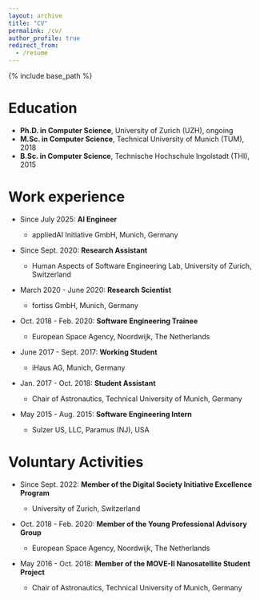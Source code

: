 ```yaml
---
layout: archive
title: "CV"
permalink: /cv/
author_profile: true
redirect_from:
  - /resume
---
```


{% include base_path %}

Education
======
* **Ph.D. in Computer Science**, University of Zurich (UZH), ongoing
* **M.Sc. in Computer Science**, Technical University of Munich (TUM), 2018
* **B.Sc. in Computer Science**, Technische Hochschule Ingolstadt (THI), 2015

Work experience
======
* Since July 2025: **AI Engineer**
  * appliedAI Initiative GmbH, Munich, Germany

* Since Sept. 2020: **Research Assistant**
  * Human Aspects of Software Engineering Lab, University of Zurich, Switzerland

* March 2020 - June 2020: **Research Scientist**
  * fortiss GmbH, Munich, Germany

* Oct. 2018 - Feb. 2020: **Software Engineering Trainee**
  * European Space Agency, Noordwijk, The Netherlands

* June 2017 - Sept. 2017: **Working Student**
  * iHaus AG, Munich, Germany

* Jan. 2017 - Oct. 2018: **Student Assistant**
  * Chair of Astronautics, Technical University of Munich, Germany

* May 2015 - Aug. 2015: **Software Engineering Intern**
  * Sulzer US, LLC, Paramus (NJ), USA


Voluntary Activities
======
* Since Sept. 2022: **Member of the Digital Society Initiative Excellence Program**
  * University of Zurich, Switzerland

* Oct. 2018 - Feb. 2020: **Member of the Young Professional Advisory Group**
  * European Space Agency, Noordwijk, The Netherlands

* May 2016 - Oct. 2018: **Member of the MOVE-II Nanosatellite Student Project**
  * Chair of Astronautics, Technical University of Munich, Germany

